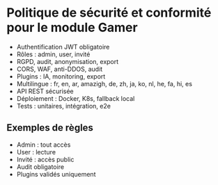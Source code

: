 # Politique de sécurité et conformité pour le module Gamer

- Authentification JWT obligatoire
- Rôles : admin, user, invité
- RGPD, audit, anonymisation, export
- CORS, WAF, anti-DDOS, audit
- Plugins : IA, monitoring, export
- Multilingue : fr, en, ar, amazigh, de, zh, ja, ko, nl, he, fa, hi, es
- API REST sécurisée
- Déploiement : Docker, K8s, fallback local
- Tests : unitaires, intégration, e2e

## Exemples de règles
- Admin : tout accès
- User : lecture
- Invité : accès public
- Audit obligatoire
- Plugins validés uniquement
